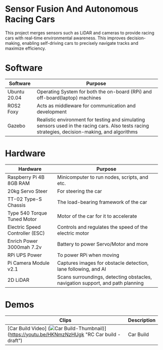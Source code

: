 # Sensor Fusion And Autonomous Racing Cars

This project merges sensors such as LiDAR and cameras to provide racing cars with real-time environmental awareness. This improves decision-making, enabling self-driving cars to precisely navigate tracks and maximize efficiency.

# Software
| Software  | Purpose |
| ------------- | ------------- 
| Ubuntu 20.04  | Operating System for both the on-board (RPi) and off-board(laptop) machines  |
| ROS2 Foxy  |  Acts as middleware for communication and development |
| Gazebo  |  Realistic environment for testing and simulating sensors used in the racing cars. Also tests racing strategies, decision-making, and algorithms |

# Hardware
| Hardware  | Purpose |
| ------------- |------------- |
| Raspberry Pi 4B 8GB RAM  | Minicomputer to run nodes, scripts, and etc. |
| 20kg Servo Steer  | For steering the car |
| TT-02 Type-S Chassis  | The load-bearing framework of the car |
| Type 540 Torque Tuned Motor  | Motor of the car for it to accelerate |
| Electric Speed Controller (ESC)  | Controls and regulates the speed of the electric motor |
| Enrich Power 3000mah 7.2v  | Battery to power Servo/Motor and more |
| RPi UPS Power  | To power RPi when moving |
| Pi Camera Module v2.1  | Captures images for obstacle detection, lane following, and AI |
| 2D LiDAR  | Scans surroundings, detecting obstacles, navigation support, and path planning |

# Demos
| Clips  | Description |
| ------------- | ------------- |
| [Car Build Video] (![Car Build-Thumbnail](https://github.com/AdamSadek/Sensor-Fusion-And-Autonomous-Racing-Cars/assets/33073174/816f9a1b-d270-4861-b4b7-f9fd493d564b))] (https://youtu.be/HKNmzNzHUgk "RC Car build - draft")  | Car Build |
